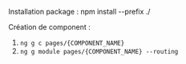 Installation package : npm install --prefix ./ 

Création de component : 

1. `ng g c pages/{COMPONENT_NAME}`
2. `ng g module pages/{COMPONENT_NAME} --routing`